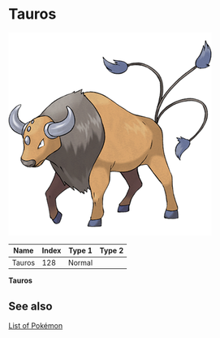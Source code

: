 # Tauros


![Tauros](images/128.png)

| **Name** | **Index** | **Type 1** | **Type 2** |
|----|----|----|----|
| Tauros | 128 | Normal  |  |

**Tauros** 

## See also

[List of Pokémon](../pokemon.md)

